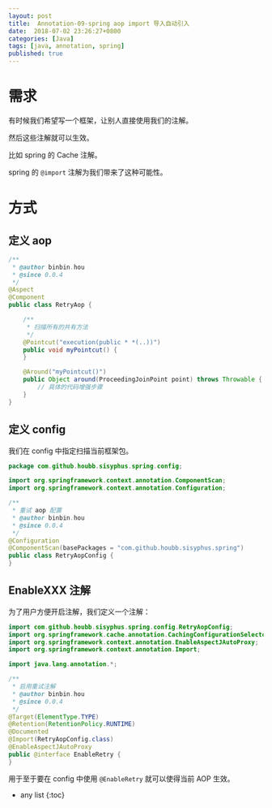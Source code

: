 ```yaml
---
layout: post
title:  Annotation-09-spring aop import 导入自动引入
date:  2018-07-02 23:26:27+0800
categories: [Java]
tags: [java, annotation, spring]
published: true
---
```


# 需求

有时候我们希望写一个框架，让别人直接使用我们的注解。

然后这些注解就可以生效。

比如 spring 的 Cache 注解。

spring 的 `@import` 注解为我们带来了这种可能性。

# 方式

## 定义 aop

```java
/**
 * @author binbin.hou
 * @since 0.0.4
 */
@Aspect
@Component
public class RetryAop {

    /**
     * 扫描所有的共有方法
     */
    @Pointcut("execution(public * *(..))")
    public void myPointcut() {
    }

    @Around("myPointcut()")
    public Object around(ProceedingJoinPoint point) throws Throwable {
        // 具体的代码增强步骤
    }
}
```

## 定义 config

我们在 config 中指定扫描当前框架包。

```java
package com.github.houbb.sisyphus.spring.config;

import org.springframework.context.annotation.ComponentScan;
import org.springframework.context.annotation.Configuration;

/**
 * 重试 aop 配置
 * @author binbin.hou
 * @since 0.0.4
 */
@Configuration
@ComponentScan(basePackages = "com.github.houbb.sisyphus.spring")
public class RetryAopConfig {
}
```

## EnableXXX 注解

为了用户方便开启注解，我们定义一个注解：

```java
import com.github.houbb.sisyphus.spring.config.RetryAopConfig;
import org.springframework.cache.annotation.CachingConfigurationSelector;
import org.springframework.context.annotation.EnableAspectJAutoProxy;
import org.springframework.context.annotation.Import;

import java.lang.annotation.*;

/**
 * 启用重试注解
 * @author binbin.hou
 * @since 0.0.4
 */
@Target(ElementType.TYPE)
@Retention(RetentionPolicy.RUNTIME)
@Documented
@Import(RetryAopConfig.class)
@EnableAspectJAutoProxy
public @interface EnableRetry {
}
```

用于至于要在 config 中使用 `@EnableRetry` 就可以使得当前 AOP 生效。

* any list
{:toc}